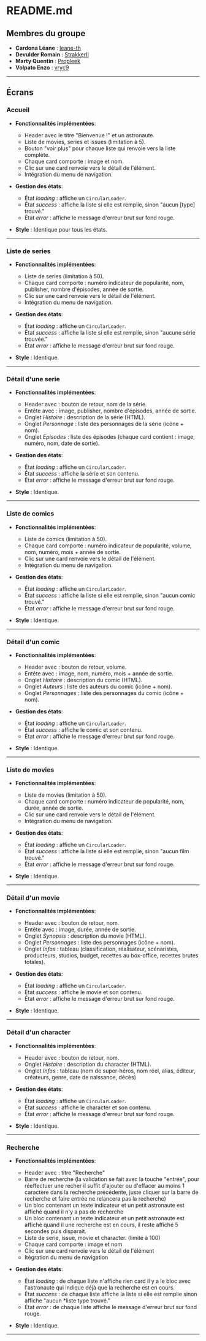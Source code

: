 # README.md

## Membres du groupe

- **Cardona Léane** : [leane-th](https://github.com/leane-th)
- **Devulder Romain** : [StrakkerII](https://github.com/StrakkerII)
- **Marty Quentin** : [Propleek](https://github.com/Propleek)
- **Volpato Enzo** : [vryc9](https://github.com/vryc9)

---

## Écrans

### Accueil

- **Fonctionnalités implémentées**:
  - Header avec le titre "Bienvenue !" et un astronaute.
  - Liste de movies, series et issues (limitation à 5).
  - Bouton "voir plus" pour chaque liste qui renvoie vers la liste complète.
  - Chaque card comporte : image et nom.
  - Clic sur une card renvoie vers le détail de l'élément.
  - Intégration du menu de navigation.

- **Gestion des états**:
  - État *loading* : affiche un `CircularLoader`.
  - État *success* : affiche la liste si elle est remplie, sinon "aucun [type] trouvé."
  - État *error* : affiche le message d'erreur brut sur fond rouge.

- **Style** : Identique pour tous les états.

---

### Liste de series

- **Fonctionnalités implémentées**:
  - Liste de series (limitation à 50).
  - Chaque card comporte : numéro indicateur de popularité, nom, publisher, nombre d'épisodes, année de sortie.
  - Clic sur une card renvoie vers le détail de l'élément.
  - Intégration du menu de navigation.

- **Gestion des états**:
  - État *loading* : affiche un `CircularLoader`.
  - État *success* : affiche la liste si elle est remplie, sinon "aucune série trouvée."
  - État *error* : affiche le message d'erreur brut sur fond rouge.

- **Style** : Identique.

---

### Détail d'une serie

- **Fonctionnalités implémentées**:
  - Header avec : bouton de retour, nom de la série.
  - Entête avec : image, publisher, nombre d'épisodes, année de sortie.
  - Onglet *Histoire* : description de la série (HTML).
  - Onglet *Personnage* : liste des personnages de la série (icône + nom).
  - Onglet *Episodes* : liste des épisodes (chaque card contient : image, numéro, nom, date de sortie).

- **Gestion des états**:
  - État *loading* : affiche un `CircularLoader`.
  - État *success* : affiche la série et son contenu.
  - État *error* : affiche le message d'erreur brut sur fond rouge.

- **Style** : Identique.

---

### Liste de comics

- **Fonctionnalités implémentées**:
  - Liste de comics (limitation à 50).
  - Chaque card comporte : numéro indicateur de popularité, volume, nom, numéro, mois + année de sortie.
  - Clic sur une card renvoie vers le détail de l'élément.
  - Intégration du menu de navigation.

- **Gestion des états**:
  - État *loading* : affiche un `CircularLoader`.
  - État *success* : affiche la liste si elle est remplie, sinon "aucun comic trouvé."
  - État *error* : affiche le message d'erreur brut sur fond rouge.

- **Style** : Identique.

---

### Détail d'un comic

- **Fonctionnalités implémentées**:
  - Header avec : bouton de retour, volume.
  - Entête avec : image, nom, numéro, mois + année de sortie.
  - Onglet *Histoire* : description du comic (HTML).
  - Onglet *Auteurs* : liste des auteurs du comic (icône + nom).
  - Onglet *Personnages* : liste des personnages du comic (icône + nom).

- **Gestion des états**:
  - État *loading* : affiche un `CircularLoader`.
  - État *success* : affiche le comic et son contenu.
  - État *error* : affiche le message d'erreur brut sur fond rouge.

- **Style** : Identique.

---

### Liste de movies

- **Fonctionnalités implémentées**:
  - Liste de movies (limitation à 50).
  - Chaque card comporte : numéro indicateur de popularité, nom, durée, année de sortie.
  - Clic sur une card renvoie vers le détail de l'élément.
  - Intégration du menu de navigation.

- **Gestion des états**:
  - État *loading* : affiche un `CircularLoader`.
  - État *success* : affiche la liste si elle est remplie, sinon "aucun film trouvé."
  - État *error* : affiche le message d'erreur brut sur fond rouge.

- **Style** : Identique.

---

### Détail d'un movie

- **Fonctionnalités implémentées**:
  - Header avec : bouton de retour, nom.
  - Entête avec : image, durée, année de sortie.
  - Onglet *Synopsis* : description du movie (HTML).
  - Onglet *Personnages* : liste des personnages (icône + nom).
  - Onglet *Infos* : tableau (classification, réalisateur, scénaristes, producteurs, studios, budget, recettes au box-office, recettes brutes totales).

- **Gestion des états**:
  - État *loading* : affiche un `CircularLoader`.
  - État *success* : affiche le movie et son contenu.
  - État *error* : affiche le message d'erreur brut sur fond rouge.

- **Style** : Identique.

---

### Détail d'un character

- **Fonctionnalités implémentées**:
  - Header avec : bouton de retour, nom.
  - Onglet *Histoire* : description du character (HTML).
  - Onglet *Infos* : tableau (nom de super-héros, nom réel, alias, éditeur, créateurs, genre, date de naissance, décès)
    
- **Gestion des états**:
  - État *loading* : affiche un `CircularLoader`.
  - État *success* : affiche le character et son contenu.
  - État *error* : affiche le message d'erreur brut sur fond rouge.

- **Style** : Identique.

 ---

### Recherche

- **Fonctionnalités implémentées**:
  - Header avec : titre "Recherche"
  - Barre de recherche (la validation se fait avec la touche "entrée", pour réeffectuer une recher il suffit d'ajouter ou d'effacer au moins 1 caractère dans la recherche précédente, juste cliquer sur la barre de recherche et faire entrée ne relancera pas la recherche)
  - Un bloc contenant un texte indicateur et un petit astronaute est affiché quand il n'y a pas de recherche
  - Un bloc contenant un texte indicateur et un petit astronaute est affiché quand il une recherche est en cours, il reste affiché 5 secondes puis disparait.
  - Liste de serie, issue, movie et character. (limité à 100)
  - Chaque card comporte : image et nom
  - Clic sur une card renvoie vers le détail de l'élément
  - Itégration du menu de navigation
    
- **Gestion des états**:
  - État *loading* : de chaque liste n'affiche rien card il y a le bloc avec l'astronaute qui indique déjà que la recherche est en cours.
  - État *success* : de chaque liste affiche la liste si elle est remplie sinon affiche "aucun *liste type trouvé."
  - État *error* : de chaque liste affiche le message d'erreur brut sur fond rouge.

- **Style** : Identique.

 ---